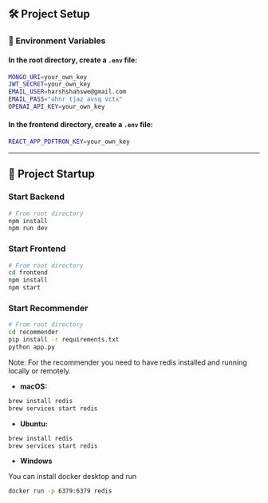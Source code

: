 ## 🛠️ Project Setup

### 🔑 Environment Variables

#### In the **root** directory, create a `.env` file:

```bash
MONGO_URI=your_own_key
JWT_SECRET=your_own_key
EMAIL_USER=harshshahswe@gmail.com
EMAIL_PASS="ohnr tjaz avsq vctx"
OPENAI_API_KEY=your_own_key
```
#### In the **frontend** directory, create a `.env` file:

```bash
REACT_APP_PDFTRON_KEY=your_own_key
```

---

## 🚀 Project Startup

### Start Backend

```bash
# From root directory
npm install
npm run dev
```

### Start Frontend

```bash
# From root directory
cd frontend
npm install
npm start
```

### Start Recommender

```bash
# From root directory
cd recommender
pip install -r requirements.txt
python app.py
```

Note: For the recommender you need to have redis installed and running locally or remotely. 

- **macOS:**

```bash
brew install redis
brew services start redis
```

- **Ubuntu:**

```bash
brew install redis
brew services start redis
```

- **Windows**

You can install docker desktop and run

```bash
docker run -p 6379:6379 redis
```
